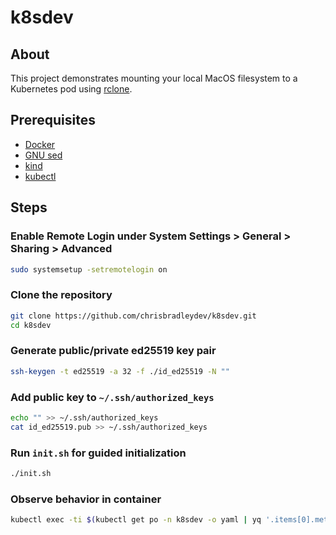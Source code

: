 # k8sdev

## About

This project demonstrates mounting your local MacOS filesystem to a Kubernetes pod using [rclone](https://rclone.org/).

## Prerequisites

- [Docker](https://www.docker.com/)
- [GNU sed](https://www.gnu.org/software/sed/)
- [kind](https://kind.sigs.k8s.io/)
- [kubectl](https://kubernetes.io/docs/reference/kubectl/)

## Steps

### Enable Remote Login under System Settings > General > Sharing > Advanced

```sh
sudo systemsetup -setremotelogin on
```

### Clone the repository

```sh
git clone https://github.com/chrisbradleydev/k8sdev.git
cd k8sdev
```

### Generate public/private ed25519 key pair

```sh
ssh-keygen -t ed25519 -a 32 -f ./id_ed25519 -N ""
```

### Add public key to `~/.ssh/authorized_keys`

```sh
echo "" >> ~/.ssh/authorized_keys
cat id_ed25519.pub >> ~/.ssh/authorized_keys
```

### Run `init.sh` for guided initialization

```sh
./init.sh
```

### Observe behavior in container

```sh
kubectl exec -ti $(kubectl get po -n k8sdev -o yaml | yq '.items[0].metadata.name') -c alpine321 -- sh
```
